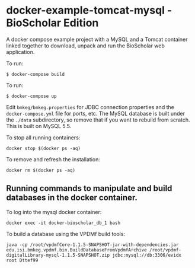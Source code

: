 # docker-example-tomcat-mysql - BioScholar Edition

A docker compose example project with a MySQL and a Tomcat container linked together to download, unpack and run the BioScholar web application. 

To run: 

	$ docker-compose build

To run: 

	$ docker-compose up

Edit `bmkeg/bmkeg.properties` for JDBC connection properties and the `docker-compose.yml` file for ports, etc.
The MySQL database is built under the `./data` subdirectory, so remove that if you want to rebuild from scratch. 
This is built on MySQL 5.5.

To stop all running containers: 
```
docker stop $(docker ps -aq)
```

To remove and refresh the installation: 
```
docker rm $(docker ps -aq)
```

## Running commands to manipulate and build databases in the docker container.

To log into the mysql docker container: 
```
docker exec -it docker-bioscholar_db_1 bash
```

To build a database using the VPDMf build tools:
```
java -cp /root/vpdmfCore-1.1.5-SNAPSHOT-jar-with-dependencies.jar edu.isi.bmkeg.vpdmf.bin.BuildDatabaseFromVpdmfArchive /root/vpdmf-digitalLibrary-mysql-1.1.5-SNAPSHOT.zip jdbc:mysql://db:3306/evidx root Dttef99 
```
